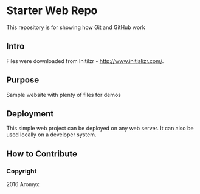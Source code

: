 # Starter Web Repo

This repository is for showing how Git and GitHub work

## Intro
Files were downloaded from Initilzr - http://www.initializr.com/.

## Purpose
Sample website with plenty of files for demos

## Deployment
This simple web project can be deployed on any web server.  It can also be used locally on a developer system.

## How to Contribute

### Copyright

2016 Aromyx
